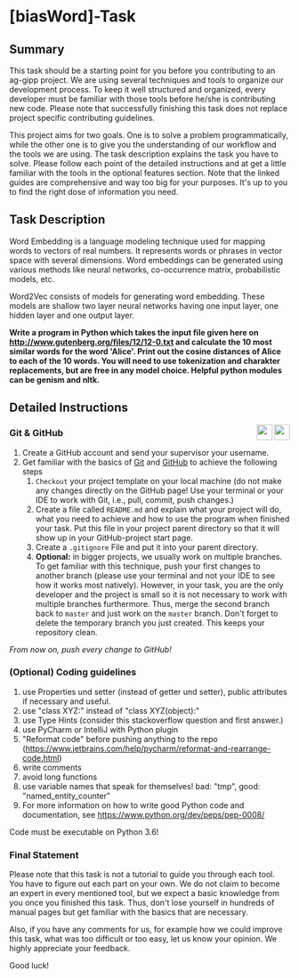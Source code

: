 # [biasWord]-Task
## Summary
This task should be a starting point for you before you contributing to an ag-gipp project. We are using several techniques and tools to organize our development process. To keep it well structured and organized, every developer must be familiar with those tools before he/she is contributing new code. Please note that successfully finishing this task does not replace project specific contributing guidelines.

This project aims for two goals. One is to solve a problem programmatically, while the other one is to give you the understanding of our workflow and the tools we are using. The task description explains the task you have to solve. Please follow each point of the detailed instructions and at get a little familiar with the tools in the optional features section. Note that the linked guides are comprehensive and way too big for your purposes. It's up to you to find the right dose of information you need.

## Task Description

Word Embedding is a language modeling technique used for mapping words to vectors of real numbers. It represents words or phrases in vector space with several dimensions. Word embeddings can be generated using various methods like neural networks, co-occurrence matrix, probabilistic models, etc.

Word2Vec consists of models for generating word embedding. These models are shallow two layer neural networks having one input layer, one hidden layer and one output layer.

<b>Write a program in Python which takes the input file given here on http://www.gutenberg.org/files/12/12-0.txt and calculate the 10 most similar words for the word 'Alice'. Print out the cosine distances of Alice to each of the 10 words. You will need to use tokenization and charakter replacements, but are free in any model choice. Helpful python modules can be genism and nltk. </b>

## Detailed Instructions 

<a href="https://github.com"><img align="right" src="https://image.flaticon.com/icons/svg/25/25231.svg" height="28"></a><a href="https://git-scm.com/"><img align="right" src="https://git-scm.com/images/logos/downloads/Git-Logo-2Color.png" height="28"></a>
### Git & GitHub

1. Create a GitHub account and send your supervisor your username.
2. Get familiar with the basics of [Git](https://git-scm.com/book/en/v2/) and [GitHub](https://guides.github.com/activities/hello-world) to achieve the following steps
    1. `Checkout` your project template on your local machine (do not make any changes directly on the GitHub page! Use your terminal or your IDE to work with Git, i.e., pull, commit, push changes.)
    2. Create a file called `README.md` and explain what your project will do, what you need to achieve and how to use the program when finished your task. Put this file in your project parent directory so that it will show up in your GitHub-project start page.
    3. Create a `.gitignore` File and put it into your parent directory.
    4. __Optional:__ in bigger projects, we usually work on multiple branches. To get familiar with this technique, push your first changes to another branch (please use your terminal and not your IDE to see how it works most natively). However, in your task, you are the only developer and the project is small so it is not necessary to work with multiple branches furthermore. Thus, merge the second branch back to `master` and just work on the `master` branch. Don't forget to delete the temporary branch you just created. This keeps your repository clean.

_From now on, push every change to GitHub!_ 

### (Optional) Coding guidelines

1.    use Properties und setter (instead of getter und setter), public attributes if necessary and useful.
2.    use "class XYZ:" instead of  "class XYZ(object):"
3.    use Type Hints (consider this stackoverflow question and first answer.)
4.    use PyCharm or IntelliJ with Python plugin
5.    "Reformat code" before pushing anything to the repo (https://www.jetbrains.com/help/pycharm/reformat-and-rearrange-code.html)
6.    write comments
7.    avoid long functions
8.    use variable names that speak for themselves! bad: "tmp", good: "named_entity_counter"
9.    For more information on how to write good Python code and documentation, see https://www.python.org/dev/peps/pep-0008/

Code must be executable on Python 3.6!


### Final Statement

Please note that this task is not a tutorial to guide you through each tool. You have to figure out each part on your own. We do not claim to become an expert in every mentioned tool, but we expect a basic knowledge from you once you finished this task. Thus, don't lose yourself in hundreds of manual pages but get familiar with the basics that are necessary.

Also, if you have any comments for us, for example how we could improve this task, what was too difficult or too easy, let us know your opinion. We highly appreciate your feedback.

Good luck!
